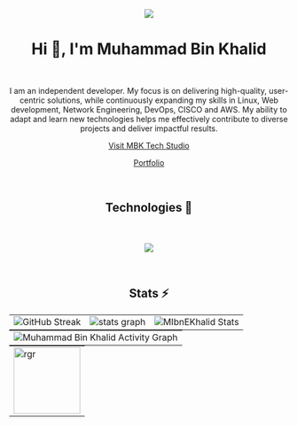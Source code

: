 <div align="center">
  <img src="https://profile-counter.glitch.me/mibnekhalid/count.svg?"  />
</div>
<div>
  <h1 align="center">Hi 👋, I'm Muhammad Bin Khalid</h1>
</div>
<br />
<p align="center"  text-align="justify">
I am an independent developer. My focus is on delivering high-quality, user-centric solutions, while continuously expanding my skills in Linux, Web development, Network Engineering, DevOps, CISCO and AWS. My ability to adapt and learn new technologies helps me effectively contribute to diverse projects and deliver impactful results.
</p>
<p align="center">
  <a href="https://MIbnEKhalid.github.io" target="_blank">
    Visit MBK Tech Studio
  </a>   
</p><p align="center">
  
  <a  href="https://ibnekhalid.me" target="_blank">
Portfolio
  </a>
</p>
<br />

<h2 align="center">
  Technologies 🔧
</h2>

<p align="center">
  <a >
   <br /><br />
    <img src="https://skillicons.dev/icons?i=arduino,cpp,java,cs,unity,html,css,androidstudio,linux,arch,kali,ubuntu,windows"/>
  </a>
</p>



<br />

<h2 align="center">
  Stats ⚡️
</h2>
<table style="border:none;margin:0 auto" align="center">
  <tr style="border:none;">
    <td style="border:none;">
      <img src="https://github-readme-streak-stats.herokuapp.com?user=MIbnEKhalid&theme=transparent&hide_border=true&date_format=j%20M%5B%20Y%5D"
      alt="GitHub Streak" />
    </td>    <td style="border:none;">
        <img src="https://github-readme-stats.vercel.app/api?username=MIbnEKhalid&hide_title=true&include_all_commits=true&count_private=true&theme=transparent&hide_border=true"   alt="stats graph" />
    </td>
    <td style="border:none;">
      <img src="https://github-readme-stats.vercel.app/api/top-langs/?username=MIbnEKhalid&layout=compact&theme=transparent&hide_border=true&hide=ShaderLab,HLSL"
      alt="MIbnEKhalid Stats" />
    </td>
  </tr>
</table>

<table style="border:none;margin:0 auto" align="center">
  <tr style="border:none;margin:0 auto" align="center">
    <td style="border:none;">
      <img src="https://github-readme-activity-graph.vercel.app/graph?username=MIbnEKhalid&theme=github-dark&hide_border=true"
      alt="Muhammad Bin Khalid Activity Graph" />
    </td>
  </tr>
</table>
 
 <table style="border:none;margin:0 auto" align="center">
  <tr style="border:none;"> 
    <td style="border:none;">
 <img src="https://github-profile-trophy.vercel.app/?username=MIbnEKhalid&theme=onestar" height="120" alt="rgr" />
    </td>
  </tr>
</table>


 

<!--

<h3 align="left">Conntact Us:</h3>
<p align="left">
<a href="https://twitter.com/rg" target="blank"><img align="center" src="https://raw.githubusercontent.com/rahuldkjain/github-profile-readme-generator/master/src/images/icons/Social/twitter.svg" alt="rg" height="30" width="40" /></a>
<a href="https://linkedin.com/in/rg" target="blank"><img align="center" src="https://raw.githubusercontent.com/rahuldkjain/github-profile-readme-generator/master/src/images/icons/Social/linked-in-alt.svg" alt="rg" height="30" width="40" /></a>
<a href="https://stackoverflow.com/users/rg" target="blank"><img align="center" src="https://raw.githubusercontent.com/rahuldkjain/github-profile-readme-generator/master/src/images/icons/Social/stack-overflow.svg" alt="rg" height="30" width="40" /></a>
<a href="https://fb.com/gr" target="blank"><img align="center" src="https://raw.githubusercontent.com/rahuldkjain/github-profile-readme-generator/master/src/images/icons/Social/facebook.svg" alt="gr" height="30" width="40" /></a>
<a href="https://instagram.com/rg" target="blank"><img align="center" src="https://raw.githubusercontent.com/rahuldkjain/github-profile-readme-generator/master/src/images/icons/Social/instagram.svg" alt="rg" height="30" width="40" /></a>
<a href="https://www.youtube.com/c/rrg" target="blank"><img align="center" src="https://raw.githubusercontent.com/rahuldkjain/github-profile-readme-generator/master/src/images/icons/Social/youtube.svg" alt="rrg" height="30" width="40" /></a>
<a href="https://discord.gg/rgrg" target="blank"><img align="center" src="https://raw.githubusercontent.com/rahuldkjain/github-profile-readme-generator/master/src/images/icons/Social/discord.svg" alt="rgrg" height="30" width="40" /></a>
</p>
-->
<!--
<h3 align="left">Support:</h3>
<p><a href="https://www.buymeacoffee.com/ththe"> </a><a href="ko-fi.com/ibnekhalid"> <img align="left" src="https://cdn.ko-fi.com/cdn/kofi3.png?v=3" height="50" width="210" alt="thy" /></a></p><br><br>
-->
